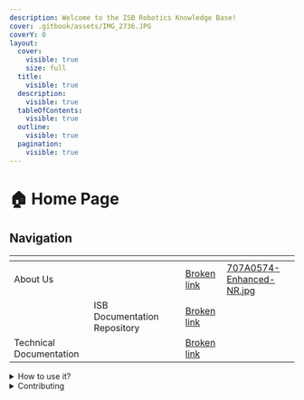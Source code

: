 ```yaml
---
description: Welcome to the ISB Robotics Knowledge Base!
cover: .gitbook/assets/IMG_2736.JPG
coverY: 0
layout:
  cover:
    visible: true
    size: full
  title:
    visible: true
  description:
    visible: true
  tableOfContents:
    visible: true
  outline:
    visible: true
  pagination:
    visible: true
---
```


# 🏠 Home Page



## Navigation

<table data-view="cards"><thead><tr><th></th><th></th><th></th><th data-hidden data-card-target data-type="content-ref"></th><th data-hidden data-card-cover data-type="files"></th></tr></thead><tbody><tr><td>About Us</td><td></td><td></td><td><a href="broken-reference">Broken link</a></td><td><a href=".gitbook/assets/707A0574-Enhanced-NR.jpg">707A0574-Enhanced-NR.jpg</a></td></tr><tr><td></td><td>ISB Documentation Repository</td><td></td><td><a href="broken-reference">Broken link</a></td><td></td></tr><tr><td>Technical Documentation</td><td></td><td></td><td><a href="broken-reference">Broken link</a></td><td></td></tr></tbody></table>

<details>

<summary>How to use it?</summary>

This space is designed to be read linearly, so start with our Vision, Mission & Focus and work down from there! We recommend reading everything through in one sitting and then revisiting and re-reading if you need to.

</details>

<details>

<summary>Contributing</summary>

If you want to contribute changes, start a new change request and submit it for review. The People team will review it soon after.

</details>
